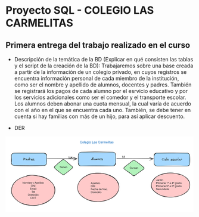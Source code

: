 # Proyecto SQL - COLEGIO LAS CARMELITAS
## Primera entrega del trabajo realizado en el curso

- Descripción de la temática de la BD (Explicar en qué consisten las tablas y el script de la creación de la BD):
Trabajaremos sobre una base creada a partir de la información de un colegio privado, en cuyos registros se encuentra información personal de cada miembro de la institución, como ser el nombre y apellido de alumnos, docentes y padres. También se registrará los pagos de cada alumno por el esrvicio educativo y por los servicios adicionales como ser el comedor y el transporte escolar.
Los alumnos deben abonar una cuota mensual, la cual varía de acuerdo con el año en el que se encuentra cada uno.
También, se debe tener en cuenta si hay familias con más de un hijo, para así aplicar descuento.

- DER

![alt text](image.png)
